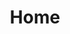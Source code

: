 ---
title: 'Home'
home: true
heroImage: /images/hero.png
heroText: 风满楼
tagline:  持续学习，持续进步

actions:
  - text: 关于我
    link: about.md
    type: primary
  - text: 使用导航
    link: /guide/
    type: secondary

features:
- title: 保持热忱
  details: 涉及前端开发等相关技术栈
- title: 热爱技术
  details: 前端学习笔记
- title: 热爱生活
  details: 将火揉成风，热烈而温柔
footer: MIT Licensed | Copyright © 2018-present Evan You
---